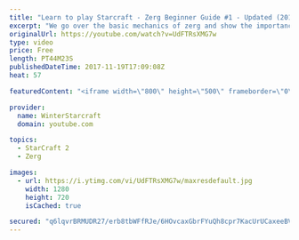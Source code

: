 ```yaml
---
title: "Learn to play Starcraft - Zerg Beginner Guide #1 - Updated (2017)"
excerpt: "We go over the basic mechanics of zerg and show the importance of understanding at least some of what your opponent is doing.  This guide is meant for players with an understanding of the objectives of starcraft but without any strong direction or gameplan, especially for each specific race! -- Watch"
originalUrl: https://youtube.com/watch?v=UdFTRsXMG7w
type: video
price: Free
length: PT44M23S
publishedDateTime: 2017-11-19T17:09:08Z
heat: 57

featuredContent: "<iframe width=\"800\" height=\"500\" frameborder=\"0\" src=\"https://www.youtube.com/embed/UdFTRsXMG7w\" allow=\"accelerometer; autoplay; encrypted-media; gyroscope; picture-in-picture\" allowfullscreen></iframe>"

provider:
  name: WinterStarcraft
  domain: youtube.com

topics:
  - StarCraft 2
  - Zerg

images:
  - url: https://i.ytimg.com/vi/UdFTRsXMG7w/maxresdefault.jpg
    width: 1280
    height: 720
    isCached: true

secured: "q6lqvrBRMUDR27/erb8tbWFfRJe/6HOvcaxGbrFYuQh8cpr7KacUrUCaxeeBVNvpYI86GF940bWxDM/GEAc5KG85VjRXYEjMABiT2M8wT+C4+ow0IC0a6ABrQat7QejhOlcdu4BysSJSHC2TkeLSIBlbcs9/1Xug+5e2mtXNqBY4QfXv4qcWdkLJUcZwyM8jakeCRYV56ZK1/Gkd3VWn2OgZ2HzxUszW1PZ9wRGrf4iIdrn/NsGjJIfoK3b3nIEuZjEFZ9XF6UwH/lhIs9zCGi/n0f13ny/PW5Mkc2b5UKFQGSDAHbl0vMba64HOLjcr8igbzWGFMsiNU0hugregkh39LQEGVobpw7EZaX/uU1aNm4RtXP1HGITCYPLc61NnLij/PQCp00S+OjLZigGEqp3BqHYnhExPLbc+4wSpn9CWm/SagNQeYVDosw66oLvV;XqMMdzCpkLgTqXDl9jjvrw=="
---
```


